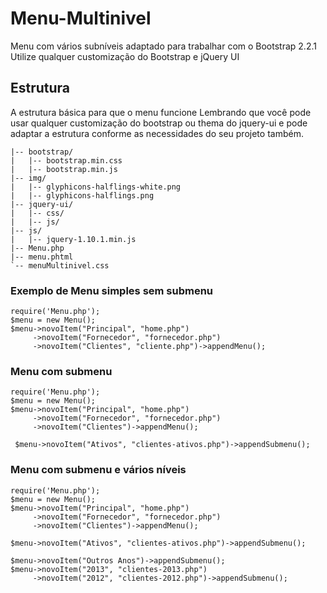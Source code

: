 Menu-Multinivel
===============
Menu com vários subníveis adaptado para trabalhar com o Bootstrap 2.2.1
Utilize qualquer customização do Bootstrap e jQuery UI

## Estrutura
A estrutura básica para que o menu funcione 
Lembrando que você pode usar qualquer customização do bootstrap ou thema do jquery-ui e pode adaptar a estrutura conforme
as necessidades do seu projeto também.

```
|-- bootstrap/
|   |-- bootstrap.min.css
|   |-- bootstrap.min.js
|-- img/
|   |-- glyphicons-halflings-white.png
|   |-- glyphicons-halflings.png
|-- jquery-ui/
|   |-- css/
|   |-- js/
|-- js/
|   |-- jquery-1.10.1.min.js
|-- Menu.php
|-- menu.phtml
`-- menuMultinivel.css
```

### Exemplo de Menu simples sem submenu
```
require('Menu.php'); 
$menu = new Menu();
$menu->novoItem("Principal", "home.php")
     ->novoItem("Fornecedor", "fornecedor.php")
     ->novoItem("Clientes", "cliente.php")->appendMenu();
```

### Menu com submenu
```
require('Menu.php');
$menu = new Menu();
$menu->novoItem("Principal", "home.php")
     ->novoItem("Fornecedor", "fornecedor.php")
     ->novoItem("Clientes")->appendMenu();

 $menu->novoItem("Ativos", "clientes-ativos.php")->appendSubmenu();
```

### Menu com submenu e vários níveis
```
require('Menu.php');
$menu = new Menu();
$menu->novoItem("Principal", "home.php")
     ->novoItem("Fornecedor", "fornecedor.php")
     ->novoItem("Clientes")->appendMenu();

$menu->novoItem("Ativos", "clientes-ativos.php")->appendSubmenu();

$menu->novoItem("Outros Anos")->appendSubmenu();
$menu->novoItem("2013", "clientes-2013.php")
     ->novoItem("2012", "clientes-2012.php")->appendSubmenu();
```

